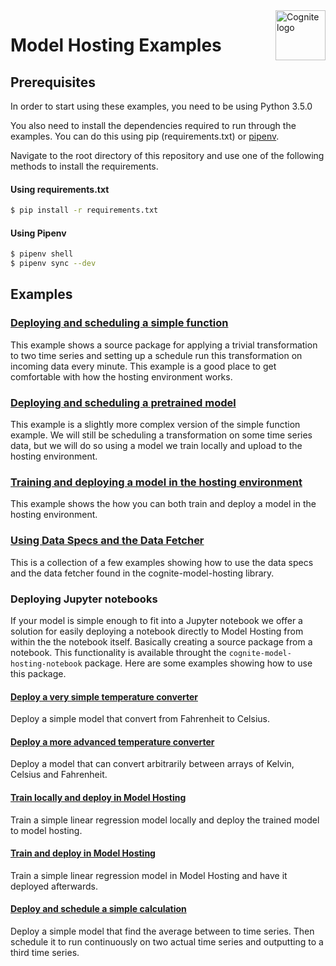 <a href="https://cognite.com/">
    <img src="https://github.com/cognitedata/cognite-python-docs/blob/master/img/cognite_logo.png" alt="Cognite logo" title="Cognite" align="right" height="80" />
</a>

Model Hosting Examples
======================

## Prerequisites
In order to start using these examples, you need to be using Python 3.5.0

You also need to install the dependencies required to run through the examples.
You can do this using pip (requirements.txt) or [pipenv](https://pipenv.readthedocs.io/en/latest/).

Navigate to the root directory of this repository and use one of the following methods to install the requirements.

#### Using requirements.txt
```bash
$ pip install -r requirements.txt
``` 

#### Using Pipenv
```bash
$ pipenv shell
$ pipenv sync --dev
```


## Examples

### [Deploying and scheduling a simple function](simple_function/SimpleFunction.ipynb)

This example shows a source package for applying a trivial transformation to two time series and setting up a schedule 
run this transformation on incoming data every minute. This example is a good place to get comfortable with how the 
hosting environment works.

### [Deploying and scheduling a pretrained model](scheduled_model/ScheduledPrediction.ipynb)

This example is a slightly more complex version of the simple function example. We will still be scheduling a 
transformation on some time series data, but we will do so using a model we train locally and upload to the hosting 
environment.

### [Training and deploying a model in the hosting environment](simple_train_predict/TrainAndPredict.ipynb)

This example shows the how you can both train and deploy a model in the hosting environment.

### [Using Data Specs and the Data Fetcher](data_fetcher/)

This is a collection of a few examples showing how to use the data specs and the data fetcher found in the 
cognite-model-hosting library.

### Deploying Jupyter notebooks

If your model is simple enough to fit into a Jupyter notebook we offer a solution for easily deploying a
notebook directly to Model Hosting from within the the notebook itself.
Basically creating a source package from a notebook.
This functionality is available throught the `cognite-model-hosting-notebook` package.
Here are some examples showing how to use this package.

#### [Deploy a very simple temperature converter](notebook/simple_temperature_converter/SimpleTemperatureConverter.ipynb)

Deploy a simple model that convert from Fahrenheit to Celsius.

#### [Deploy a more advanced temperature converter](notebook/advanced_temperature_converter/AdvancedTemperatureConverter.ipynb)

Deploy a model that can convert arbitrarily between arrays of Kelvin, Celsius and Fahrenheit.

#### [Train locally and deploy in Model Hosting](notebook/training/LocalTraining.ipynb)

Train a simple linear regression model locally and deploy the trained model to model hosting.

#### [Train and deploy in Model Hosting](notebook/training/CloudTraining.ipynb)

Train a simple linear regression model in Model Hosting and have it deployed afterwards.

#### [Deploy and schedule a simple calculation](notebook/simple_scheduled_calculation/SimpleScheduledCalculation.ipynb)

Deploy a simple model that find the average between to time series.
Then schedule it to run continuously on two actual time series and outputting to a third time series.
